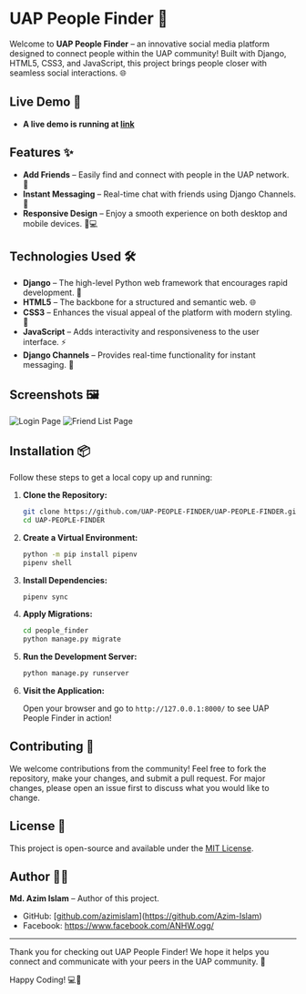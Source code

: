 # UAP People Finder 🌟

Welcome to **UAP People Finder** – an innovative social media platform designed to connect people within the UAP community! Built with Django, HTML5, CSS3, and JavaScript, this project brings people closer with seamless social interactions. 🌐

## Live Demo 🔗
- **A live demo is running at [link](http://peoplefinder.azimdev.me:8080/)**

## Features ✨

- **Add Friends** – Easily find and connect with people in the UAP network. 🤝
- **Instant Messaging** – Real-time chat with friends using Django Channels. 💬
- **Responsive Design** – Enjoy a smooth experience on both desktop and mobile devices. 📱💻

## Technologies Used 🛠️

- **Django** – The high-level Python web framework that encourages rapid development. 🐍
- **HTML5** – The backbone for a structured and semantic web. 🌐
- **CSS3** – Enhances the visual appeal of the platform with modern styling. 🎨
- **JavaScript** – Adds interactivity and responsiveness to the user interface. ⚡
- **Django Channels** – Provides real-time functionality for instant messaging. 📡

## Screenshots 🖼️
![Login Page](https://i.ibb.co/Q8RLQ8h/Untitled-Jun-23-2024-11-44-PM.jpg "Login Page")
![Friend List Page](https://i.ibb.co/8dpg1bG/Screenshot-2024-06-23-235553.png)

## Installation 📦

Follow these steps to get a local copy up and running:

1. **Clone the Repository:**

    ```bash
    git clone https://github.com/UAP-PEOPLE-FINDER/UAP-PEOPLE-FINDER.git
    cd UAP-PEOPLE-FINDER
    ```

2. **Create a Virtual Environment:**

    ```bash
    python -m pip install pipenv
    pipenv shell
    ```

3. **Install Dependencies:**

    ```bash
    pipenv sync
    ```

4. **Apply Migrations:**

    ```bash
    cd people_finder
    python manage.py migrate
    ```

5. **Run the Development Server:**

    ```bash
    python manage.py runserver
    ```

6. **Visit the Application:**

    Open your browser and go to `http://127.0.0.1:8000/` to see UAP People Finder in action!

## Contributing 🤝

We welcome contributions from the community! Feel free to fork the repository, make your changes, and submit a pull request. For major changes, please open an issue first to discuss what you would like to change.

## License 📄

This project is open-source and available under the [MIT License](LICENSE).

## Author 👨‍💻

**Md. Azim Islam** – Author of this project.

- GitHub: [[github.com/azimislam](https://github.com/azimislam)](https://github.com/Azim-Islam)
- Facebook: https://www.facebook.com/ANHW.ogg/
---

Thank you for checking out UAP People Finder! We hope it helps you connect and communicate with your peers in the UAP community. 🎉

Happy Coding! 💻🚀
